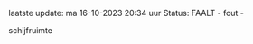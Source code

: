 laatste update: 
ma 16-10-2023 20:34   uur 
Status: FAALT - fout - 
<div class="service R">schijfruimte</div>